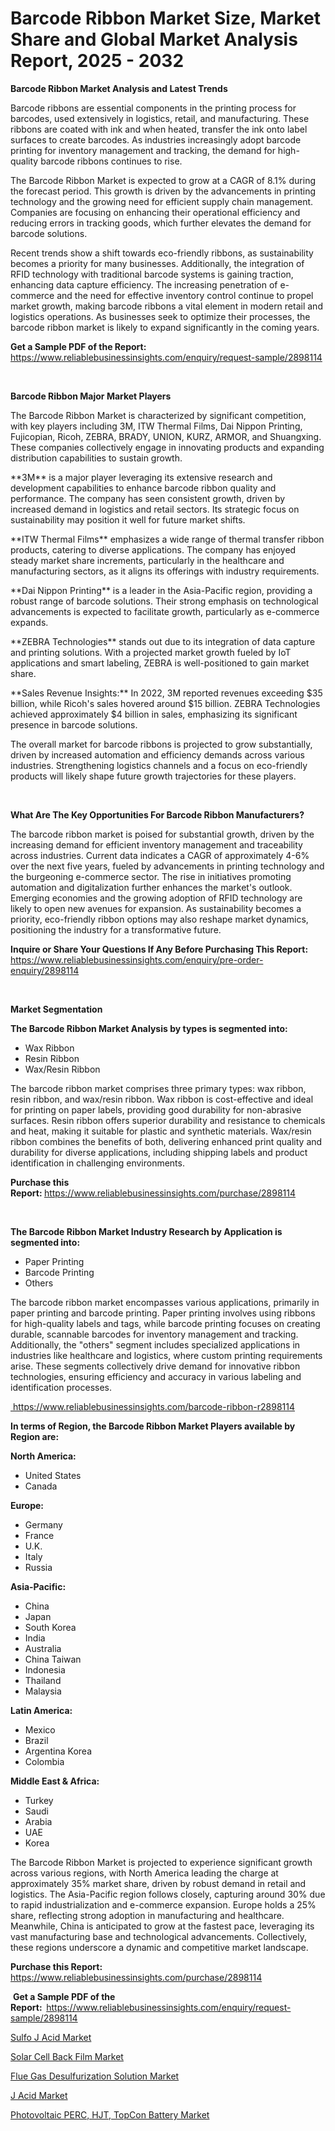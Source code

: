 <p><h1>Barcode Ribbon Market Size, Market Share and Global Market Analysis Report, 2025 - 2032</h1></p><p><strong>Barcode Ribbon Market Analysis and Latest Trends</strong></p>
<p><p>Barcode ribbons are essential components in the printing process for barcodes, used extensively in logistics, retail, and manufacturing. These ribbons are coated with ink and when heated, transfer the ink onto label surfaces to create barcodes. As industries increasingly adopt barcode printing for inventory management and tracking, the demand for high-quality barcode ribbons continues to rise.</p><p>The Barcode Ribbon Market is expected to grow at a CAGR of 8.1% during the forecast period. This growth is driven by the advancements in printing technology and the growing need for efficient supply chain management. Companies are focusing on enhancing their operational efficiency and reducing errors in tracking goods, which further elevates the demand for barcode solutions.</p><p>Recent trends show a shift towards eco-friendly ribbons, as sustainability becomes a priority for many businesses. Additionally, the integration of RFID technology with traditional barcode systems is gaining traction, enhancing data capture efficiency. The increasing penetration of e-commerce and the need for effective inventory control continue to propel market growth, making barcode ribbons a vital element in modern retail and logistics operations. As businesses seek to optimize their processes, the barcode ribbon market is likely to expand significantly in the coming years.</p></p>
<p><strong>Get a Sample PDF of the Report:&nbsp;</strong> <a href="https://www.reliablebusinessinsights.com/enquiry/request-sample/2898114?utm_campaign=118&utm_medium=2&utm_source=Github&utm_content=ia&utm_term=15032025&utm_id=barcode-ribbon">https://www.reliablebusinessinsights.com/enquiry/request-sample/2898114</a></p>
<p>&nbsp;</p>
<p><strong>Barcode Ribbon Major Market Players</strong></p>
<p><p>The Barcode Ribbon Market is characterized by significant competition, with key players including 3M, ITW Thermal Films, Dai Nippon Printing, Fujicopian, Ricoh, ZEBRA, BRADY, UNION, KURZ, ARMOR, and Shuangxing. These companies collectively engage in innovating products and expanding distribution capabilities to sustain growth.</p><p>**3M** is a major player leveraging its extensive research and development capabilities to enhance barcode ribbon quality and performance. The company has seen consistent growth, driven by increased demand in logistics and retail sectors. Its strategic focus on sustainability may position it well for future market shifts.</p><p>**ITW Thermal Films** emphasizes a wide range of thermal transfer ribbon products, catering to diverse applications. The company has enjoyed steady market share increments, particularly in the healthcare and manufacturing sectors, as it aligns its offerings with industry requirements.</p><p>**Dai Nippon Printing** is a leader in the Asia-Pacific region, providing a robust range of barcode solutions. Their strong emphasis on technological advancements is expected to facilitate growth, particularly as e-commerce expands.</p><p>**ZEBRA Technologies** stands out due to its integration of data capture and printing solutions. With a projected market growth fueled by IoT applications and smart labeling, ZEBRA is well-positioned to gain market share.</p><p>**Sales Revenue Insights:** In 2022, 3M reported revenues exceeding $35 billion, while Ricoh's sales hovered around $15 billion. ZEBRA Technologies achieved approximately $4 billion in sales, emphasizing its significant presence in barcode solutions.</p><p>The overall market for barcode ribbons is projected to grow substantially, driven by increased automation and efficiency demands across various industries. Strengthening logistics channels and a focus on eco-friendly products will likely shape future growth trajectories for these players.</p></p>
<p>&nbsp;</p>
<p><strong>What Are The Key Opportunities For Barcode Ribbon Manufacturers?</strong></p>
<p><p>The barcode ribbon market is poised for substantial growth, driven by the increasing demand for efficient inventory management and traceability across industries. Current data indicates a CAGR of approximately 4-6% over the next five years, fueled by advancements in printing technology and the burgeoning e-commerce sector. The rise in initiatives promoting automation and digitalization further enhances the market's outlook. Emerging economies and the growing adoption of RFID technology are likely to open new avenues for expansion. As sustainability becomes a priority, eco-friendly ribbon options may also reshape market dynamics, positioning the industry for a transformative future.</p></p>
<p><strong>Inquire or Share Your Questions If Any Before Purchasing This Report:</strong> <a href="https://www.reliablebusinessinsights.com/enquiry/pre-order-enquiry/2898114?utm_campaign=118&utm_medium=2&utm_source=Github&utm_content=ia&utm_term=15032025&utm_id=barcode-ribbon">https://www.reliablebusinessinsights.com/enquiry/pre-order-enquiry/2898114</a></p>
<p>&nbsp;</p>
<p><strong>Market Segmentation</strong></p>
<p><strong>The Barcode Ribbon Market Analysis by types is segmented into:</strong></p>
<p><ul><li>Wax Ribbon</li><li>Resin Ribbon</li><li>Wax/Resin Ribbon</li></ul></p>
<p><p>The barcode ribbon market comprises three primary types: wax ribbon, resin ribbon, and wax/resin ribbon. Wax ribbon is cost-effective and ideal for printing on paper labels, providing good durability for non-abrasive surfaces. Resin ribbon offers superior durability and resistance to chemicals and heat, making it suitable for plastic and synthetic materials. Wax/resin ribbon combines the benefits of both, delivering enhanced print quality and durability for diverse applications, including shipping labels and product identification in challenging environments.</p></p>
<p><strong>Purchase this Report:&nbsp;</strong><a href="https://www.reliablebusinessinsights.com/purchase/2898114?utm_campaign=118&utm_medium=2&utm_source=Github&utm_content=ia&utm_term=15032025&utm_id=barcode-ribbon">https://www.reliablebusinessinsights.com/purchase/2898114</a></p>
<p>&nbsp;</p>
<p><strong>The Barcode Ribbon Market Industry Research by Application is segmented into:</strong></p>
<p><ul><li>Paper Printing</li><li>Barcode Printing</li><li>Others</li></ul></p>
<p><p>The barcode ribbon market encompasses various applications, primarily in paper printing and barcode printing. Paper printing involves using ribbons for high-quality labels and tags, while barcode printing focuses on creating durable, scannable barcodes for inventory management and tracking. Additionally, the "others" segment includes specialized applications in industries like healthcare and logistics, where custom printing requirements arise. These segments collectively drive demand for innovative ribbon technologies, ensuring efficiency and accuracy in various labeling and identification processes.</p></p>
<p><a href="https://www.reliablebusinessinsights.com/barcode-ribbon-r2898114?utm_campaign=118&utm_medium=2&utm_source=Github&utm_content=ia&utm_term=15032025&utm_id=barcode-ribbon">&nbsp;https://www.reliablebusinessinsights.com/barcode-ribbon-r2898114</a></p>
<p><strong>In terms of Region, the Barcode Ribbon Market Players available by Region are:</strong></p>
<p>
    <p> <strong> North America: </strong>
        <ul>
            <li>United States</li>
            <li>Canada</li>
        </ul>
        </p> 
    <p> <strong> Europe: </strong>
        <ul>
            <li>Germany</li>
            <li>France</li>
            <li>U.K.</li>
            <li>Italy</li>
            <li>Russia</li>
        </ul>
        </p> 
    <p> <strong> Asia-Pacific: </strong>
        <ul>
            <li>China</li>
            <li>Japan</li>
            <li>South Korea</li>
            <li>India</li>
            <li>Australia</li>
            <li>China Taiwan</li>
            <li>Indonesia</li>
            <li>Thailand</li>
            <li>Malaysia</li>
        </ul>
        </p> 
    <p> <strong> Latin America: </strong>
        <ul>
            <li>Mexico</li>
            <li>Brazil</li>
            <li>Argentina Korea</li>
            <li>Colombia</li>
        </ul>
        </p> 
    <p> <strong> Middle East & Africa: </strong>
        <ul>
            <li>Turkey</li>
            <li>Saudi</li>
            <li>Arabia</li>
            <li>UAE</li>
            <li>Korea</li>
        </ul>
    </p>
    </p>
<p><p>The Barcode Ribbon Market is projected to experience significant growth across various regions, with North America leading the charge at approximately 35% market share, driven by robust demand in retail and logistics. The Asia-Pacific region follows closely, capturing around 30% due to rapid industrialization and e-commerce expansion. Europe holds a 25% share, reflecting strong adoption in manufacturing and healthcare. Meanwhile, China is anticipated to grow at the fastest pace, leveraging its vast manufacturing base and technological advancements. Collectively, these regions underscore a dynamic and competitive market landscape.</p></p>
<p><strong>Purchase this Report: </strong><a href="https://www.reliablebusinessinsights.com/purchase/2898114?utm_campaign=118&utm_medium=2&utm_source=Github&utm_content=ia&utm_term=15032025&utm_id=barcode-ribbon">https://www.reliablebusinessinsights.com/purchase/2898114</a></p>
<p>&nbsp;<strong>Get a Sample PDF of the Report:&nbsp;&nbsp;</strong><a href="https://www.reliablebusinessinsights.com/enquiry/request-sample/2898114?utm_campaign=118&utm_medium=2&utm_source=Github&utm_content=ia&utm_term=15032025&utm_id=barcode-ribbon">https://www.reliablebusinessinsights.com/enquiry/request-sample/2898114</a></p>
<p><strong></strong></p>
<p><p><a href="https://github.com/welfmimon/Market-Research-Report-List-1/blob/main/sulfo-j-acid-market.md?utm_campaign=118&utm_medium=2&utm_source=Github&utm_content=ia&utm_term=15032025&utm_id=barcode-ribbon">Sulfo J Acid Market</a></p><p><a href="https://github.com/ceneabiruk11/Market-Research-Report-List-1/blob/main/solar-cell-back-film-market.md?utm_campaign=118&utm_medium=2&utm_source=Github&utm_content=ia&utm_term=15032025&utm_id=barcode-ribbon">Solar Cell Back Film Market</a></p><p><a href="https://github.com/amramcocosxa/Market-Research-Report-List-1/blob/main/flue-gas-desulfurization-solution-market.md?utm_campaign=118&utm_medium=2&utm_source=Github&utm_content=ia&utm_term=15032025&utm_id=barcode-ribbon">Flue Gas Desulfurization Solution Market</a></p><p><a href="https://github.com/nkomdaumis16/Market-Research-Report-List-1/blob/main/j-acid-market.md?utm_campaign=118&utm_medium=2&utm_source=Github&utm_content=ia&utm_term=15032025&utm_id=barcode-ribbon">J Acid Market</a></p><p><a href="https://github.com/ioniafidian4/Market-Research-Report-List-1/blob/main/photovoltaic-perc-hjt-topcon-battery-market.md?utm_campaign=118&utm_medium=2&utm_source=Github&utm_content=ia&utm_term=15032025&utm_id=barcode-ribbon">Photovoltaic PERC, HJT, TopCon Battery Market</a></p></p>